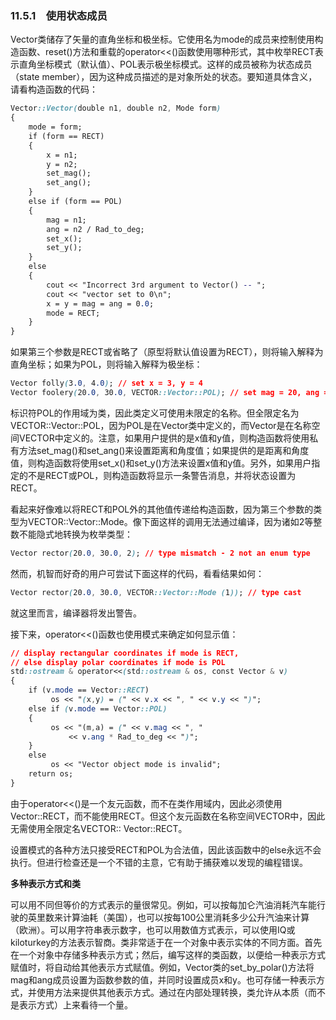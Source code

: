 ### 11.5.1　使用状态成员

Vector类储存了矢量的直角坐标和极坐标。它使用名为mode的成员来控制使用构造函数、reset()方法和重载的operator<<()函数使用哪种形式，其中枚举RECT表示直角坐标模式（默认值）、POL表示极坐标模式。这样的成员被称为状态成员（state member），因为这种成员描述的是对象所处的状态。要知道具体含义，请看构造函数的代码：

```css
Vector::Vector(double n1, double n2, Mode form)
{
    mode = form;
    if (form == RECT)
    {
        x = n1;
        y = n2;
        set_mag();
        set_ang();
    }
    else if (form == POL)
    {
        mag = n1;
        ang = n2 / Rad_to_deg;
        set_x();
        set_y();
    }
    else
    {
        cout << "Incorrect 3rd argument to Vector() -- ";
        cout << "vector set to 0\n";
        x = y = mag = ang = 0.0;
        mode = RECT;
    }
}
```

如果第三个参数是RECT或省略了（原型将默认值设置为RECT），则将输入解释为直角坐标；如果为POL，则将输入解释为极坐标：

```css
Vector folly(3.0, 4.0); // set x = 3, y = 4
Vector foolery(20.0, 30.0, VECTOR::Vector::POL); // set mag = 20, ang = 30
```

标识符POL的作用域为类，因此类定义可使用未限定的名称。但全限定名为VECTOR::Vector::POL，因为POL是在Vector类中定义的，而Vector是在名称空间VECTOR中定义的。注意，如果用户提供的是x值和y值，则构造函数将使用私有方法set_mag()和set_ang()来设置距离和角度值；如果提供的是距离和角度值，则构造函数将使用set_x()和set_y()方法来设置x值和y值。另外，如果用户指定的不是RECT或POL，则构造函数将显示一条警告消息，并将状态设置为RECT。

看起来好像难以将RECT和POL外的其他值传递给构造函数，因为第三个参数的类型为VECTOR::Vector::Mode。像下面这样的调用无法通过编译，因为诸如2等整数不能隐式地转换为枚举类型：

```css
Vector rector(20.0, 30.0, 2); // type mismatch - 2 not an enum type
```

然而，机智而好奇的用户可尝试下面这样的代码，看看结果如何：

```css
Vector rector(20.0, 30.0, VECTOR::Vector::Mode (1)); // type cast
```

就这里而言，编译器将发出警告。

接下来，operator<<()函数也使用模式来确定如何显示值：

```css
// display rectangular coordinates if mode is RECT,
// else display polar coordinates if mode is POL
std::ostream & operator<<(std::ostream & os, const Vector & v)
{
    if (v.mode == Vector::RECT)
         os << "(x,y) = (" << v.x << ", " << v.y << ")";
    else if (v.mode == Vector::POL)
    {
         os << "(m,a) = (" << v.mag << ", "
             << v.ang * Rad_to_deg << ")";
    }
    else
         os << "Vector object mode is invalid";
    return os;
}
```

由于operator<<()是一个友元函数，而不在类作用域内，因此必须使用Vector::RECT，而不能使用RECT。但这个友元函数在名称空间VECTOR中，因此无需使用全限定名VECTOR:: Vector::RECT。

设置模式的各种方法只接受RECT和POL为合法值，因此该函数中的else永远不会执行。但进行检查还是一个不错的主意，它有助于捕获难以发现的编程错误。



**多种表示方式和类**

可以用不同但等价的方式表示的量很常见。例如，可以按每加仑汽油消耗汽车能行驶的英里数来计算油耗（美国），也可以按每100公里消耗多少公升汽油来计算（欧洲）。可以用字符串表示数字，也可以用数值方式表示，可以使用IQ或kiloturkey的方法表示智商。类非常适于在一个对象中表示实体的不同方面。首先在一个对象中存储多种表示方式；然后，编写这样的类函数，以便给一种表示方式赋值时，将自动给其他表示方式赋值。例如，Vector类的set_by_polar()方法将mag和ang成员设置为函数参数的值，并同时设置成员x和y。也可存储一种表示方式，并使用方法来提供其他表示方式。通过在内部处理转换，类允许从本质（而不是表示方式）上来看待一个量。




